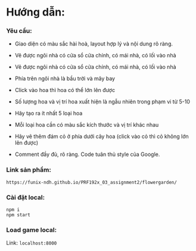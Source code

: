 # Hướng dẫn:

### Yêu cầu:
- Giao diện có màu sắc hài hoà, layout hợp lý và nội dung rõ ràng.

- Vẽ được ngôi nhà có cửa sổ cửa chính, có mái nhà, có lối vào nhà

- Vẽ được ngôi nhà có cửa sổ cửa chính, có mái nhà, có lối vào nhà

- Phía trên ngôi nhà là bầu trời và mây bay

- Click vào hoa thì hoa có thể lớn lên được

- Số lượng hoa và vị trí hoa xuất hiện là ngẫu nhiên trong phạm vi từ 5-10

- Hãy tạo ra ít nhất 5 loại hoa

- Mỗi loại hoa cần có màu sắc kích thước và vị trí khác nhau

- Hãy vẽ thêm đám cỏ ở phía dưới cây hoa (click vào cỏ thì cỏ không lớn lên được)

- Comment đầy đủ, rõ ràng. Code tuân thủ style của Google.

### Link sản phẩm:
```
https://funix-ndh.github.io/PRF192x_03_assignment2/flowergarden/

```

### Cài đặt local:
```
npm i
npm start
```

### Load game local:
Link: `localhost:8000`
